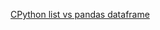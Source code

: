 [CPython list vs pandas dataframe](https://www.joeltok.com/posts/2020-05-dataframe-vs-list-of-dictionaries/)


